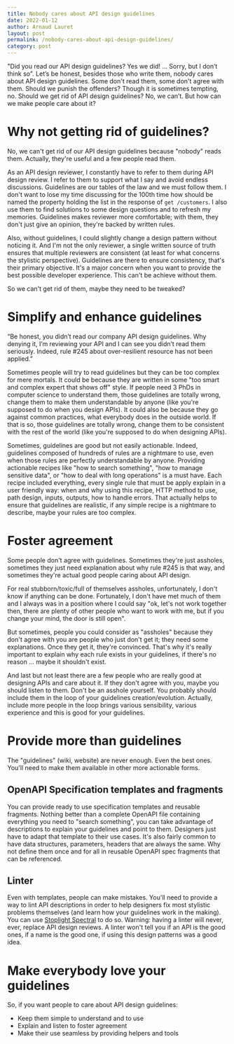 ```yaml
---
title: Nobody cares about API design guidelines
date: 2022-01-12
author: Arnaud Lauret
layout: post
permalink: /nobody-cares-about-api-design-guidelines/
category: post
---
```


"Did you read our API design guidelines? Yes we did! ... Sorry, but I don’t think so".
Let’s be honest, besides those who write them, nobody cares about API design guidelines.
Some don't read them, some don't agree with them.
Should we punish the offenders?
Though it is sometimes tempting, no.
Should we get rid of API design guidelines?
No, we can’t.
But how can we make people care about it?
<!--more-->

# Why not getting rid of guidelines?

No, we can't get rid of our API design guidelines because "nobody" reads them.
Actually, they're useful and a few people read them.

As an API design reviewer, I constantly have to refer to them during API design review.
I refer to them to support what I say and avoid endless discussions.
Guidelines are our tables of the law and we must follow them.
I don't want to lose my time discussing for the 100th time how should be named the property holding the list in the response of `get /customers`.
I also use them to find solutions to some design questions and to refresh my memories.
Guidelines makes reviewer more comfortable; with them, they don't just give an opinion, they're backed by written rules. 

Also, without guidelines, I could slightly change a design pattern without noticing it.
And I'm not the only reviewer, a single written source of truth ensures that multiple reviewers are consistent (at least for what concerns the stylistic perspective).
Guidelines are there to ensure consistency, that's their primary objective.
It's a major concern when you want to provide the best possible developer experience.
This can't be achieve without them.

So we can't get rid of them, maybe they need to be tweaked?

# Simplify and enhance guidelines

“Be honest, you didn’t read our company API design guidelines.
Why denying it, I’m reviewing your API and I can see you didn’t read them seriously.
Indeed, rule #245 about over-resilient resource has not been applied.”

Sometimes people will try to read guidelines but they can be too complex for mere mortals.
It could be because they are written in some "too smart and complex expert that shows off" style.
If people need 3 PhDs in computer science to understand them, those guidelines are totally wrong, change them to make them understandable by anyone (like you're supposed to do when you design APIs).
It could also be because they go against common practices, what everybody does in the outside world.
If that is so, those guidelines are totally wrong, change them to be consistent with the rest of the world (like you're supposed to do when designing APIs).

Sometimes, guidelines are good but not easily actionable.
Indeed, guidelines composed of hundreds of rules are a nightmare to use, even when those rules are perfectly understandable by anyone.
Providing actionable recipes like "how to search something", "how to manage sensitive data", or "how to deal with long operations" is a must have.
Each recipe included everything, every single rule that must be apply explain in a user friendly way: when and why using this recipe, HTTP method to use, path design, inputs, outputs, how to handle errors.
That actually helps to ensure that guidelines are realistic, if any simple recipe is a nightmare to describe, maybe your rules are too complex.

# Foster agreement

Some people don't agree with guidelines.
Sometimes they're just assholes, sometimes they just need explanation about why rule #245 is that way, and sometimes they're actual good people caring about API design.

For real stubborn/toxic/full of themselves assholes, unfortunately, I don't know if anything can be done.
Fortunately, I don't have met much of them and I always was in a position where I could say "ok, let's not work together then, there are plenty of other people who want to work with me, but if you change your mind, the door is still open".

But sometimes, people you could consider as "assholes" because they don't agree with you are people who just don't get it; they need some explanations.
Once they get it, they're convinced.
That's why it's really important to explain why each rule exists in your guidelines, if there's no reason ... maybe it shouldn't exist.

And last but not least there are a few people who are really good at designing APIs and care about it.
If they don't agree with you, maybe you should listen to them.
Don't be an asshole yourself.
You probably should include them in the loop of your guidelines creation/evolution.
Actually, include more people in the loop brings various sensibility, various experience and this is good for your guidelines.

# Provide more than guidelines

The "guidelines" (wiki, website) are never enough.
Even the best ones.
You'll need to make them available in other more actionable forms.

## OpenAPI Specification templates and fragments

You can provide ready to use specification templates and reusable fragments.
Nothing better than a complete OpenAPI file containing everything you need to "search something", you can take advantage of descriptions to explain your guidelines and point to them.
Designers just have to adapt that template to their use cases.
It's also fairly common to have data structures, parameters, headers that are always the same.
Why not define them once and for all in reusable OpenAPI spec fragments that can be referenced.

## Linter

Even with templates, people can make mistakes.
You'll need to provide a way to lint API descriptions in order to help designers fix most stylistic problems themselves (and learn how your guidelines work in the making).
You can use [Stoplight Spectral](/toolbox/spectral/) to do so.
Warning: having a linter will never, ever, replace API design reviews.
A linter won't tell you if an API is the good ones, if a name is the good one, if using this design patterns was a good idea.

# Make everybody love your guidelines

So, if you want people to care about API design guidelines:

- Keep them simple to understand and to use
- Explain and listen to foster agreement
- Make their use seamless by providing helpers and tools
